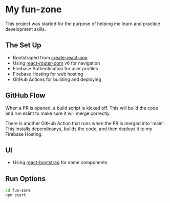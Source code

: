 # My fun-zone

This project was started for the purpose of helping me learn and practice development skills.

## The Set Up

- Bootstraped from [create-react-app](https://create-react-app.dev/)
- Using [react-router-dom](https://reactrouter.com/) v6 for navigation
- Firebase Authentication for user profiles
- Firebase Hosting for web hosting
- GitHub Actions for building and deploying

## GitHub Flow

When a PR is opened, a build script is kicked off. This will build the code and run eslint to make sure it will merge correctly.

There is another GitHub Action that runs when the PR is merged into 'main'. This installs dependicanys, builds the code, and then deploys it to my Firebase Hosting.

## UI

- Using [react-bootstrap](https://react-bootstrap.github.io/) for some components

## Run Options

```sh
cd fun-zone
npm start
```
